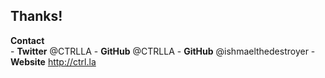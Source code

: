 Thanks!
-----------

**Contact**<br />
    - **Twitter** @CTRLLA
    - **GitHub** @CTRLLA
    - **GitHub** @ishmaelthedestroyer
    - **Website** http://ctrl.la